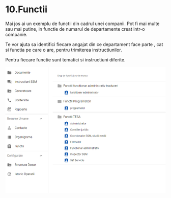 # 10.Functii

Mai jos ai un exemplu de functii din cadrul unei companii. Pot fi mai multe sau mai putine, in functie de numarul de departamente creat intr-o companie.

Te vor ajuta sa identifici fiecare angajat din ce departament face parte , cat si functia pe care o are, pentru trimiterea instructiunilor. 

Pentru fiecare functie sunt tematici si instructiuni diferite.



![](../.gitbook/assets/image%20%281%29.png)





